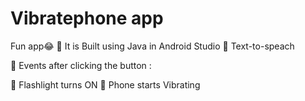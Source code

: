 # Vibratephone app

Fun app😂
🔴 It is Built using Java in Android Studio
🔴 Text-to-speach 


🔴 Events after clicking the button : 

🍁 Flashlight turns ON
🍁 Phone starts Vibrating 
 
